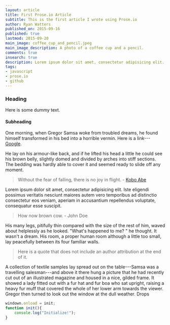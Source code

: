 ```yaml
---
layout: article
title: First Prose.io Article
subtitle: This is the first article I wrote using Prose.io
author: Ryan Watters
published_on: 2015-09-16
published: true
lastmod: 2015-09-20
main_image: coffee_cup_and_pencil.jpeg
main_image_description: A photo of a coffee cup and a pencil.
comments: true
insearch: true
description: Lorem ipsum dolor sit amet, consectetur adipisicing elit. Cum natus, placeat pariatur quibusdam modi officia doloremque lorem ipsum dolor.
tags:
- javascript
- prose.io
- github
---
```


### Heading

Here is some dummy text.

#### Subheading

One morning, when Gregor Samsa woke from troubled dreams, he found himself transformed in his bed into a horrible vermin. Here is a link---[Google](https://www.google.com).

He lay on his armour-like back, and if he lifted his head a little he could see his brown belly, slightly domed and divided by arches into stiff sections. The bedding was hardly able to cover it and seemed ready to slide off any moment.

> Without the fear of falling, there is no joy in flight. - [Kobo Abe](https://en.wikipedia.org/wiki/K%C5%8Db%C5%8D_Abe)

Lorem ipsum dolor sit amet, consectetur adipisicing elit. Iste eligendi possimus veritatis nesciunt maiores autem vero temporibus ad distinctio consectetur eos veniam, aperiam in accusantium repellendus voluptate, consequatur esse suscipit.

> How now brown cow. - John Doe

His many legs, pitifully thin compared with the size of the rest of him, waved about helplessly as he looked. "What's happened to me? " he thought. It wasn't a dream. His room, a proper human room although a little too small, lay peacefully between its four familiar walls.

> Here is a quote that does not include an author attribution at the end of it.

A collection of textile samples lay spread out on the table---Samsa was a travelling salesman---and above it there hung a picture that he had recently cut out of an illustrated magazine and housed in a nice, gilded frame. It showed a lady fitted out with a fur hat and fur boa who sat upright, raising a heavy fur muff that covered the whole of her lower arm towards the viewer. Gregor then turned to look out the window at the dull weather. Drops

```javascript
windown.onload = init;
function init(){
	console.log("Initialize!");
}
```
